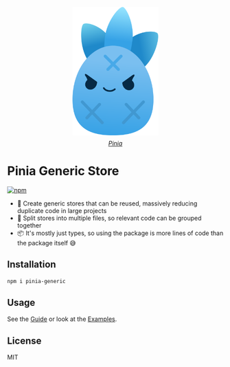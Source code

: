 <!-- flex center the image and text below each other-->
<p align="center" style="display: flex; flex-direction: column; align-items: center; gap: 10px;">
  <img src="./docs/public/pinia-generic.svg" alt="pinia-generic" width="200"/>
  <a href="https://github.com/vuejs/pinia">
    <i>Pinia</i>
  </a>
</p>

# Pinia Generic Store

[![npm](https://img.shields.io/npm/v/pinia-generic?color=blue)](https://www.npmjs.com/package/pinia-generic)

- 🧩 Create generic stores that can be reused, massively reducing duplicate code in large projects
- 📁 Split stores into multiple files, so relevant code can be grouped together
- 📦 It's mostly just types, so using the package is more lines of code than the package itself 😅

## Installation

```bash
npm i pinia-generic
```

## Usage

See the [Guide](https://rettend.github.io/pinia-generic/guide/getting-started) or look at the [Examples](https://rettend.github.io/pinia-generic/examples/basic).

## License

MIT
